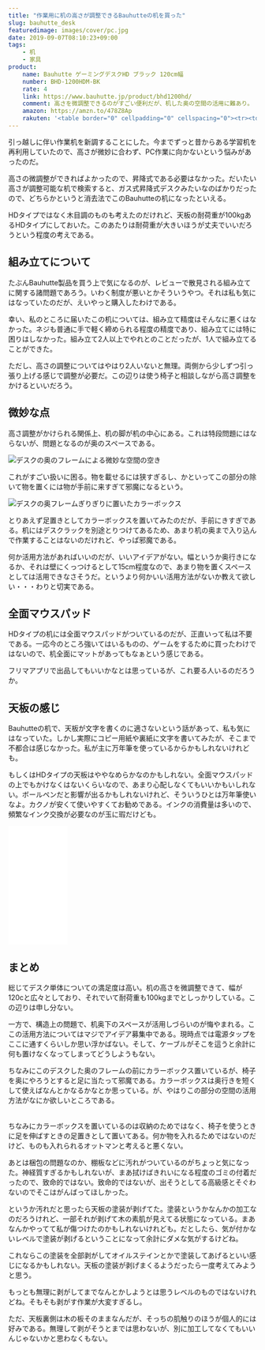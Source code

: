 ```yaml
---
title: "作業用に机の高さが調整できるBauhutteの机を買った"
slug: bauhutte_desk
featuredimage: images/cover/pc.jpg
date: 2019-09-07T08:10:23+09:00
tags:
    - 机
    - 家具
product:
    name: Bauhutte ゲーミングデスクHD ブラック 120cm幅
    number: BHD-1200HDM-BK
    rate: 4
    link: https://www.bauhutte.jp/product/bhd1200hd/
    comment: 高さを微調整できるのがすごい便利だが、机した奥の空間の活用に難あり。
    amazon: https://amzn.to/478Z8Ap
    rakuten: '<table border="0" cellpadding="0" cellspacing="0"><tr><td><p style="font-size:12px;line-height:1.4em;margin:5px;word-wrap:break-word"></p></td><td><div style="border:1px solid #000000;border-radius:.75rem;background-color:#FFFFFF;margin:0px;padding:5px;text-align:center;overflow:hidden;"><table><tr><td style="width:240px"><a href="https://hb.afl.rakuten.co.jp/hgc/19264790.ff399043.19264791.964081d4/?pc=https%3A%2F%2Fitem.rakuten.co.jp%2Fhows%2F4589946141191%2F&m=http%3A%2F%2Fm.rakuten.co.jp%2Fhows%2Fi%2F11374508%2F&link_type=picttext&ut=eyJwYWdlIjoiaXRlbSIsInR5cGUiOiJwaWN0dGV4dCIsInNpemUiOiIyNDB4MjQwIiwibmFtIjoxLCJuYW1wIjoicmlnaHQiLCJjb20iOjEsImNvbXAiOiJsZWZ0IiwicHJpY2UiOjAsImJvciI6MSwiY29sIjowLCJiYnRuIjoxfQ%3D%3D" target="_blank" rel="nofollow noopener noreferrer" style="word-wrap:break-word;"  ><img src="https://hbb.afl.rakuten.co.jp/hgb/19264790.ff399043.19264791.964081d4/?me_id=1221736&item_id=11374508&m=https%3A%2F%2Fthumbnail.image.rakuten.co.jp%2F%400_mall%2Fhows%2Fcabinet%2Fimg178%2F4589946141191.jpg%3F_ex%3D80x80&pc=https%3A%2F%2Fthumbnail.image.rakuten.co.jp%2F%400_mall%2Fhows%2Fcabinet%2Fimg178%2F4589946141191.jpg%3F_ex%3D240x240&s=240x240&t=picttext" border="0" style="margin:2px" alt="" title=""></a></td><td style="vertical-align:top;"><p style="font-size:12px;line-height:1.4em;text-align:left;margin:0px;padding:2px 6px;word-wrap:break-word"><a href="https://hb.afl.rakuten.co.jp/hgc/19264790.ff399043.19264791.964081d4/?pc=https%3A%2F%2Fitem.rakuten.co.jp%2Fhows%2F4589946141191%2F&m=http%3A%2F%2Fm.rakuten.co.jp%2Fhows%2Fi%2F11374508%2F&link_type=picttext&ut=eyJwYWdlIjoiaXRlbSIsInR5cGUiOiJwaWN0dGV4dCIsInNpemUiOiIyNDB4MjQwIiwibmFtIjoxLCJuYW1wIjoicmlnaHQiLCJjb20iOjEsImNvbXAiOiJsZWZ0IiwicHJpY2UiOjAsImJvciI6MSwiY29sIjowLCJiYnRuIjoxfQ%3D%3D" target="_blank" rel="nofollow noopener noreferrer" style="word-wrap:break-word;"  >【代引・日時指定・北海道沖縄離島配送不可】Bauhutte(バウヒュッテ) ゲーミングデスクHD 昇降式 ブラック 120cm幅 BHD-1200HDM-BK</a></p><div style="margin:10px;"><a href="https://hb.afl.rakuten.co.jp/hgc/19264790.ff399043.19264791.964081d4/?pc=https%3A%2F%2Fitem.rakuten.co.jp%2Fhows%2F4589946141191%2F&m=http%3A%2F%2Fm.rakuten.co.jp%2Fhows%2Fi%2F11374508%2F&link_type=picttext&ut=eyJwYWdlIjoiaXRlbSIsInR5cGUiOiJwaWN0dGV4dCIsInNpemUiOiIyNDB4MjQwIiwibmFtIjoxLCJuYW1wIjoicmlnaHQiLCJjb20iOjEsImNvbXAiOiJsZWZ0IiwicHJpY2UiOjAsImJvciI6MSwiY29sIjowLCJiYnRuIjoxfQ%3D%3D" target="_blank" rel="nofollow noopener noreferrer" style="word-wrap:break-word;"  ><img src="https://static.affiliate.rakuten.co.jp/makelink/rl.svg" style="float:left;max-height:27px;width:auto;margin-top:0"></a><a href="https://hb.afl.rakuten.co.jp/hgc/19264790.ff399043.19264791.964081d4/?pc=https%3A%2F%2Fitem.rakuten.co.jp%2Fhows%2F4589946141191%2F%3Fscid%3Daf_pc_bbtn&m=http%3A%2F%2Fm.rakuten.co.jp%2Fhows%2Fi%2F11374508%2F%3Fscid%3Daf_pc_bbtn&link_type=picttext&ut=eyJwYWdlIjoiaXRlbSIsInR5cGUiOiJwaWN0dGV4dCIsInNpemUiOiIyNDB4MjQwIiwibmFtIjoxLCJuYW1wIjoicmlnaHQiLCJjb20iOjEsImNvbXAiOiJsZWZ0IiwicHJpY2UiOjAsImJvciI6MSwiY29sIjowLCJiYnRuIjoxfQ==" target="_blank" rel="nofollow noopener noreferrer" style="word-wrap:break-word;"  ><div style="float:right;width:41%;height:27px;background-color:#bf0000;color:#fff !important;font-size:12px;font-weight:500;line-height:27px;margin-left:1px;padding: 0 12px;border-radius:16px;cursor:pointer;text-align:center;">楽天で購入</div></a></div></td><tr></table></div></td></tr></table>'
---
```


引っ越しに伴い作業机を新調することにした。今までずっと昔からある学習机を再利用していたので、高さが微妙に合わず、PC作業に向かないという悩みがあったのだ。

高さの微調整ができればよかったので、昇降式である必要はなかった。だいたい高さが調整可能な机で検索すると、ガス式昇降式デスクみたいなのばかりだったので、どちらかというと消去法でこのBauhutteの机になったといえる。

HDタイプではなく木目調のものも考えたのだけれど、天板の耐荷重が100kgあるHDタイプにしておいた。このあたりは耐荷重が大きいほうが丈夫でいいだろうという程度の考えである。

<!--more-->

## 組み立てについて

たぶんBauhutte製品を買う上で気になるのが、レビューで散見される組み立てに関する諸問題であろう。いわく制度が悪いとかそういうやつ。それは私も気にはなっていたのだが、えいやっと購入したわけである。

幸い、私のところに届いたこの机については、組み立て精度はそんなに悪くはなかった。ネジも普通に手で軽く締められる程度の精度であり、組み立てには特に困りはしなかった。組み立て2人以上でやれとのことだったが、1人で組み立てることができた。

ただし、高さの調整についてはやはり2人いないと無理。両側から少しずつ引っ張り上げる感じで調整が必要だ。この辺りは使う椅子と相談しながら高さ調整をかけるといいだろう。

## 微妙な点

高さ調整がかけられる関係上、机の脚が机の中心にある。これは特段問題にはならないが、問題となるのが奥のスペースである。

![デスクの奥のフレームによる微妙な空間の空き](desk_backspace.jpg)

これがすごい扱いに困る。物を載せるには狭すぎるし、かといってこの部分の除いて物を置くには物が手前に来すぎて邪魔になるという。

![デスクの奥フレームぎりぎりに置いたカラーボックス](substitute_ottoman.jpg)

とりあえず足置きとしてカラーボックスを置いてみたのだが、手前にきすぎである。机にはデスクラックを別途とりつけてあるため、あまり机の奥まで入り込んで作業することはないのだけれど、やっぱ邪魔である。

何か活用方法があればいいのだが、いいアイデアがない。幅というか奥行きになるか、それは壁にくっつけるとして15cm程度なので、あまり物を置くスペースとしては活用できなさそうだ。というより何かいい活用方法がないか教えて欲しい・・・わりと切実である。

## 全面マウスパッド

HDタイプの机には全面マウスパッドがついているのだが、正直いって私は不要である。一応今のところ強いてはいるものの、ゲームをするために買ったわけではないので、机全面にマットがあってもなぁという感じである。

フリマアプリで出品してもいいかなとは思っているが、これ要る人いるのだろうか。

## 天板の感じ

Bauhutteの机で、天板が文字を書くのに適さないという話があって、私も気にはなっていた。しかし実際にコピー用紙や裏紙に文字を書いてみたが、そこまで不都合は感じなかった。私が主に万年筆を使っているからかもしれないけれども。

もしくはHDタイプの天板はややなめらかなのかもしれない。全面マウスパッドの上でもかけなくはないくらいなので、あまり心配しなくてもいいかもいしれない。ボールペンだと影響が出るかもしれないけれど、そういうひとは万年筆使いなよ。カクノが安くて使いやすくてお勧めである。インクの消費量は多いので、頻繁なインク交換が必要なのが玉に瑕だけども。

<iframe style="width:120px;height:240px;" marginwidth="0" marginheight="0" scrolling="no" frameborder="0" src="//rcm-fe.amazon-adsystem.com/e/cm?lt1=_blank&bc1=000000&IS2=1&bg1=FFFFFF&fc1=000000&lc1=0000FF&t=illusionspace-22&language=ja_JP&o=9&p=8&l=as4&m=amazon&f=ifr&ref=as_ss_li_til&asins=B074698V4Y&linkId=8f636617234d752cd618be34d456ef77"></iframe>

## まとめ

総じてデスク単体についての満足度は高い。机の高さを微調整できて、幅が120cと広々としており、それでいて耐荷重も100kgまでとしっかりしている。この辺りは申し分ない。

一方で、構造上の問題で、机奥下のスペースが活用しづらいのが悔やまれる。ここの活用方法についてはマジでアイデア募集中である。現時点では電源タップをここに通すくらいしか思い浮かばない。そして、ケーブルがそこを這うと余計に何も置けなくなってしまってどうしようもない。

ちなみにこのデスクした奥のフレームの前にカラーボックス置いているが、椅子を奥にやろうとすると足に当たって邪魔である。カラーボックスは奥行きを短くして使えばなんとかなるかなとか思っている。が、やはりこの部分の空間の活用方法がなにか欲しいところである。

<a href="https://hb.afl.rakuten.co.jp/hsc/1916093e.da066558.18978272.cd0c8102/?link_type=pict&ut=eyJwYWdlIjoic2hvcCIsInR5cGUiOiJwaWN0IiwiY29sIjowLCJjYXQiOiIyOSIsImJhbiI6IjE1ODcxNjkifQ%3D%3D" target="_blank" rel="nofollow noopener noreferrer" style="word-wrap:break-word;"  ><img src="https://hbb.afl.rakuten.co.jp/hsb/1916093e.da066558.18978272.cd0c8102/?me_id=1&me_adv_id=1587169&t=pict" border="0" style="margin:2px" alt="" title=""></a>

ちなみにカラーボックスを置いているのは収納のためではなく、椅子を使うときに足を伸ばすときの足置きとして置いてある。何か物を入れるためではないのだけど、ものも入れられるオットマンと考えると悪くない。

あとは梱包の問題なのか、棚板などに汚れがついているのがちょっと気になった。神経質すぎるかもしれないが、まあ拭けばきれいになる程度のゴミの付着だったので、致命的ではない。致命的ではないが、出そうとしてる高級感とそぐわないのでそこはがんばってほしかった。

というか汚れだと思ったら天板の塗装が剥げてた。塗装というかなんかの加工なのだろうけれど、一部それが剥げて木の素肌が見えてる状態になっている。まあなんかやってて私が傷つけたのかもしれないけれども。だとしたら、気が付かないレベルで塗装が剥げるということになって余計にダメな気がするけどね。

これならこの塗装を全部剥がしてオイルステインとかで塗装してあげるといい感じになるかもしれない。天板の塗装が剥げまくるようだったら一度考えてみようと思う。

もっとも無理に剥がしてまでなんとかしようとは思うレベルのものではないけれどね。そもそも剥がす作業が大変すぎるし。

ただ、天板裏側は木の板そのままなんだが、そっちの肌触りのほうが個人的には好みである。無理して剥がそうとまでは思わないが、別に加工してなくてもいいんじゃないかと思わなくもない。